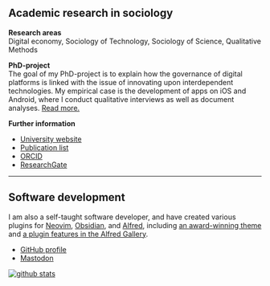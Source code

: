 ## Academic research in sociology
**Research areas**  
Digital economy, Sociology of Technology, Sociology of
Science, Qualitative Methods

**PhD-project**  
The goal of my PhD-project is to explain how the governance of digital platforms
is linked with the issue of innovating upon interdependent technologies. My
empirical case is the development of apps on iOS and Android, where I conduct
qualitative interviews as well as document analyses. [Read more.](/phd-project)

**Further information**
- [University website](https://www.tu.berlin/en/sos/about/team/christopher-grieser-ma)
- [Publication list](/publication-list)
- [ORCID](https://orcid.org/0000-0002-0767-9496)
- [ResearchGate](https://www.researchgate.net/profile/Christopher-Grieser)

---

## Software development
I am also a self-taught software developer, and have created various plugins for
[Neovim](http://neovim.io), [Obsidian](http://obsidian.md), and
[Alfred](http://alfredapp.com), including [an award-winning
theme](https://github.com/chrisgrieser/shimmering-focus) and [a plugin
features in the Alfred Gallery](https://alfred.app/workflows/chrisgrieser/reddit-browser/).

- [GitHub profile](https://github.com/chrisgrieser)
- <a rel="me" href="https://pkm.social/@pseudometa">Mastodon</a>
  <!--https://pkm.social/settings/verification -->

[![github
stats](https://github-readme-stats.vercel.app/api?username=chrisgrieser&count_private=false&show_icons=true)](https://github.com/chrisgrieser)
